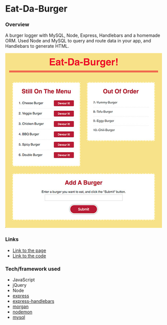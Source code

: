 # Eat-Da-Burger

### Overview
A burger logger with MySQL, Node, Express, Handlebars and a homemade ORM.
Used Node and MySQL to query and route data in your app, and Handlebars to generate HTML.

![Friend Finder](./public/assets/img/burger-screenshot.jpg)


### Links
- [Link to the page](https://yuko-burger.herokuapp.com/)
- [Link to the code](https://github.com/yuda0110/burger)


### Tech/framework used

- JavaScript
- jQuery
- Node
- [express](https://www.npmjs.com/package/express)
- [express-handlebars](https://www.npmjs.com/package/express-handlebars)
- [morgan](https://www.npmjs.com/package/morgan)
- [nodemon](https://www.npmjs.com/package/nodemon)
- [mysql](https://www.npmjs.com/package/mysql)
